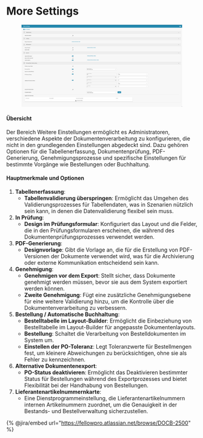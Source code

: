 # More Settings

<figure><img src="../../../../../.gitbook/assets/Bildschirmfoto%202024-05-08%20um%2009.54.48.png" alt=""><figcaption></figcaption></figure>

#### Übersicht

Der Bereich Weitere Einstellungen ermöglicht es Administratoren, verschiedene Aspekte der Dokumentenverarbeitung zu konfigurieren, die nicht in den grundlegenden Einstellungen abgedeckt sind. Dazu gehören Optionen für die Tabellenerfassung, Dokumentenprüfung, PDF-Generierung, Genehmigungsprozesse und spezifische Einstellungen für bestimmte Vorgänge wie Bestellungen oder Buchhaltung.

#### Hauptmerkmale und Optionen

1. **Tabellenerfassung**:
   * **Tabellenvalidierung überspringen**: Ermöglicht das Umgehen des Validierungsprozesses für Tabellendaten, was in Szenarien nützlich sein kann, in denen die Datenvalidierung flexibel sein muss.
2. **In Prüfung**:
   * **Design im Prüfungsformular**: Konfiguriert das Layout und die Felder, die in den Prüfungsformularen erscheinen, die während des Dokumentenprüfungsprozesses verwendet werden.
3. **PDF-Generierung**:
   * **Designvorlage**: Gibt die Vorlage an, die für die Erstellung von PDF-Versionen der Dokumente verwendet wird, was für die Archivierung oder externe Kommunikation entscheidend sein kann.
4. **Genehmigung**:
   * **Genehmigen vor dem Export**: Stellt sicher, dass Dokumente genehmigt werden müssen, bevor sie aus dem System exportiert werden können.
   * **Zweite Genehmigung**: Fügt eine zusätzliche Genehmigungsebene für eine weitere Validierung hinzu, um die Kontrolle über die Dokumentenverarbeitung zu verbessern.
5. **Bestellung / Automatische Buchhaltung**:
   * **Bestelltabelle im Layout-Builder**: Ermöglicht die Einbeziehung von Bestelltabelle im Layout-Builder für angepasste Dokumentenlayouts.
   * **Bestellung**: Schaltet die Verarbeitung von Bestelldokumenten im System um.
   * **Einstellen der PO-Toleranz**: Legt Toleranzwerte für Bestellmengen fest, um kleinere Abweichungen zu berücksichtigen, ohne sie als Fehler zu kennzeichnen.
6. **Alternative Dokumentenexport**:
   * **PO-Status deaktivieren**: Ermöglicht das Deaktivieren bestimmter Status für Bestellungen während des Exportprozesses und bietet Flexibilität bei der Handhabung von Bestellungen.
7. **Lieferantenartikelnummernkarte**:
   * Eine Dienstprogrammeinstellung, die Lieferantenartikelnummern internen Artikelnummern zuordnet, um die Genauigkeit in der Bestands- und Bestellverwaltung sicherzustellen.

{% @jira/embed url="https://fellowpro.atlassian.net/browse/DOCB-2500" %}
